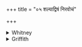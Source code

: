 +++
title = "०५ शल्याद्विषं निरवोचं"

+++

<details><summary>Whitney</summary>

### Translation
5. From the tip have I exorcised the poison, from the anointing and from  
the feather-socket; from the barb (*apāṣṭhá*), the horn, the neck have I  
exorcised the poison.

### Notes
Ppp. reads *vocam* instead of *avocam* in **a** and **d**, and its **b**  
is *āñjanāt parṇadher uta*. Prāt. ii. 95 regards *apāṣṭha* as from  
*apa-sthā*, doubtless correctly; between the "barb" and the "horn" there  
is probably no important difference. To the comm., the *apāṣṭha* is a  
poison-receptacle (*apakṛṣṭāvasthād etatsaṁjñād viṣopādānāt*).
</details>

<details><summary>Griffith</summary>

The poison have I charmed away from shaft, cement, and feather- ed end; Yea, from the barb, the neck, the horn, the poison have I charmed away.
</details>
